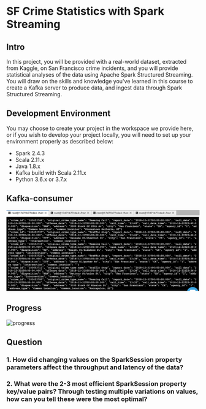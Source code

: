 # SF Crime Statistics with Spark Streaming

## Intro

In this project, you will be provided with a real-world dataset, extracted from Kaggle, on San Francisco crime incidents, and you will provide statistical analyses of the data using Apache Spark Structured Streaming. You will draw on the skills and knowledge you've learned in this course to create a Kafka server to produce data, and ingest data through Spark Structured Streaming.

## Development Environment

You may choose to create your project in the workspace we provide here, or if you wish to develop your project locally, you will need to set up your environment properly as described below:

- Spark 2.4.3
- Scala 2.11.x
- Java 1.8.x
- Kafka build with Scala 2.11.x
- Python 3.6.x or 3.7.x

## Kafka-consumer

![consumer](https://github.com/yl2982/SF-Crime-Statistics-with-Spark-Streaming/blob/master/screenshots/1.png?raw=True)

## Progress

![progress](https://github.com/yl2982/SF-Crime-Statistics-with-Spark-Streaming/blob/master/2.png?raw=True)

## Question

### 1. How did changing values on the SparkSession property parameters affect the throughput and latency of the data?

### 2. What were the 2-3 most efficient SparkSession property key/value pairs? Through testing multiple variations on values, how can you tell these were the most optimal?



